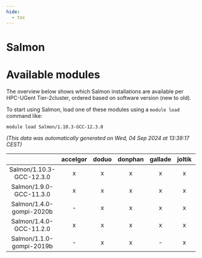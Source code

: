 ```yaml
---
hide:
  - toc
---
```


Salmon
======

# Available modules


The overview below shows which Salmon installations are available per HPC-UGent Tier-2cluster, ordered based on software version (new to old).

To start using Salmon, load one of these modules using a `module load` command like:

```shell
module load Salmon/1.10.3-GCC-12.3.0
```

*(This data was automatically generated on Wed, 04 Sep 2024 at 13:39:17 CEST)*  

| |accelgor|doduo|donphan|gallade|joltik|shinx|skitty|
| :---: | :---: | :---: | :---: | :---: | :---: | :---: | :---: |
|Salmon/1.10.3-GCC-12.3.0|x|x|x|x|x|x|x|
|Salmon/1.9.0-GCC-11.3.0|x|x|x|x|x|-|x|
|Salmon/1.4.0-gompi-2020b|-|x|x|x|x|-|x|
|Salmon/1.4.0-GCC-11.2.0|x|x|x|x|x|-|x|
|Salmon/1.1.0-gompi-2019b|-|x|x|-|x|-|x|
